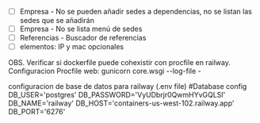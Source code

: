 * [ ] Empresa - No se pueden añadir sedes a dependencias, no se listan las sedes que se añadirán
* [ ] Empresa - No se lista menú de sedes
* [ ] Referencias - Buscador de referencias
* [ ] elementos: IP y mac opcionales

OBS. Verificar si dockerfile puede cohexistir con procfile en railway.
Configuracion Procfile
web: gunicorn core.wsgi --log-file -

configuracion de base de datos para railway (.env file)
#Database config
DB_USER='postgres'
DB_PASSWORD='VyUDbrjr0QwmHYvGQLSl'
DB_NAME='railway'
DB_HOST='containers-us-west-102.railway.app'
DB_PORT='6276'
